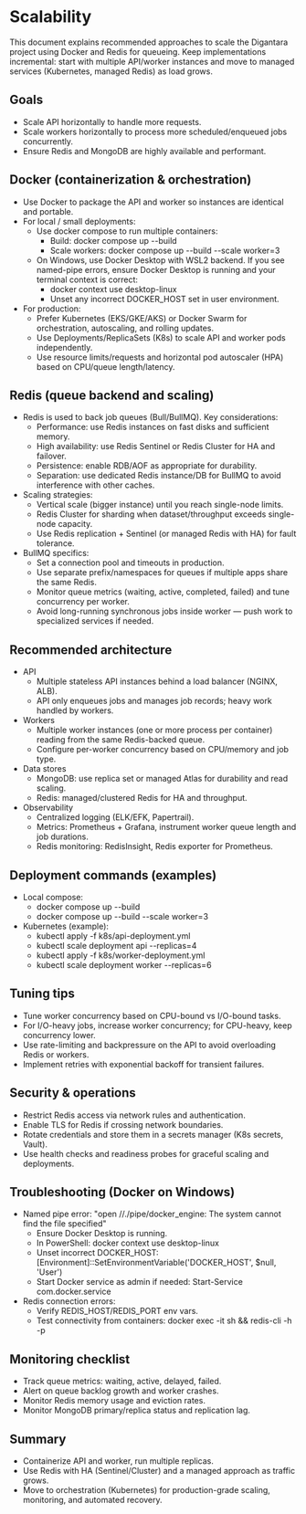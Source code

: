 # Scalability

This document explains recommended approaches to scale the Digantara project using Docker and Redis for queueing. Keep implementations incremental: start with multiple API/worker instances and move to managed services (Kubernetes, managed Redis) as load grows.

## Goals
- Scale API horizontally to handle more requests.
- Scale workers horizontally to process more scheduled/enqueued jobs concurrently.
- Ensure Redis and MongoDB are highly available and performant.

## Docker (containerization & orchestration)
- Use Docker to package the API and worker so instances are identical and portable.
- For local / small deployments:
  - Use docker compose to run multiple containers:
    - Build: docker compose up --build
    - Scale workers: docker compose up --build --scale worker=3
  - On Windows, use Docker Desktop with WSL2 backend. If you see named-pipe errors, ensure Docker Desktop is running and your terminal context is correct:
    - docker context use desktop-linux
    - Unset any incorrect DOCKER_HOST set in user environment.
- For production:
  - Prefer Kubernetes (EKS/GKE/AKS) or Docker Swarm for orchestration, autoscaling, and rolling updates.
  - Use Deployments/ReplicaSets (K8s) to scale API and worker pods independently.
  - Use resource limits/requests and horizontal pod autoscaler (HPA) based on CPU/queue length/latency.

## Redis (queue backend and scaling)
- Redis is used to back job queues (Bull/BullMQ). Key considerations:
  - Performance: use Redis instances on fast disks and sufficient memory.
  - High availability: use Redis Sentinel or Redis Cluster for HA and failover.
  - Persistence: enable RDB/AOF as appropriate for durability.
  - Separation: use dedicated Redis instance/DB for BullMQ to avoid interference with other caches.
- Scaling strategies:
  - Vertical scale (bigger instance) until you reach single-node limits.
  - Redis Cluster for sharding when dataset/throughput exceeds single-node capacity.
  - Use Redis replication + Sentinel (or managed Redis with HA) for fault tolerance.
- BullMQ specifics:
  - Set a connection pool and timeouts in production.
  - Use separate prefix/namespaces for queues if multiple apps share the same Redis.
  - Monitor queue metrics (waiting, active, completed, failed) and tune concurrency per worker.
  - Avoid long-running synchronous jobs inside worker — push work to specialized services if needed.

## Recommended architecture
- API
  - Multiple stateless API instances behind a load balancer (NGINX, ALB).
  - API only enqueues jobs and manages job records; heavy work handled by workers.
- Workers
  - Multiple worker instances (one or more process per container) reading from the same Redis-backed queue.
  - Configure per-worker concurrency based on CPU/memory and job type.
- Data stores
  - MongoDB: use replica set or managed Atlas for durability and read scaling.
  - Redis: managed/clustered Redis for HA and throughput.
- Observability
  - Centralized logging (ELK/EFK, Papertrail).
  - Metrics: Prometheus + Grafana, instrument worker queue length and job durations.
  - Redis monitoring: RedisInsight, Redis exporter for Prometheus.

## Deployment commands (examples)
- Local compose:
  - docker compose up --build
  - docker compose up --build --scale worker=3
- Kubernetes (example):
  - kubectl apply -f k8s/api-deployment.yml
  - kubectl scale deployment api --replicas=4
  - kubectl apply -f k8s/worker-deployment.yml
  - kubectl scale deployment worker --replicas=6

## Tuning tips
- Tune worker concurrency based on CPU-bound vs I/O-bound tasks.
- For I/O-heavy jobs, increase worker concurrency; for CPU-heavy, keep concurrency lower.
- Use rate-limiting and backpressure on the API to avoid overloading Redis or workers.
- Implement retries with exponential backoff for transient failures.

## Security & operations
- Restrict Redis access via network rules and authentication.
- Enable TLS for Redis if crossing network boundaries.
- Rotate credentials and store them in a secrets manager (K8s secrets, Vault).
- Use health checks and readiness probes for graceful scaling and deployments.

## Troubleshooting (Docker on Windows)
- Named pipe error: "open //./pipe/docker_engine: The system cannot find the file specified"
  - Ensure Docker Desktop is running.
  - In PowerShell: docker context use desktop-linux
  - Unset incorrect DOCKER_HOST: [Environment]::SetEnvironmentVariable('DOCKER_HOST', $null, 'User')
  - Start Docker service as admin if needed: Start-Service com.docker.service
- Redis connection errors:
  - Verify REDIS_HOST/REDIS_PORT env vars.
  - Test connectivity from containers: docker exec -it <container> sh && redis-cli -h <host> -p <port>

## Monitoring checklist
- Track queue metrics: waiting, active, delayed, failed.
- Alert on queue backlog growth and worker crashes.
- Monitor Redis memory usage and eviction rates.
- Monitor MongoDB primary/replica status and replication lag.

## Summary
- Containerize API and worker, run multiple replicas.
- Use Redis with HA (Sentinel/Cluster) and a managed approach as traffic grows.
- Move to orchestration (Kubernetes) for production-grade scaling, monitoring, and automated recovery.
